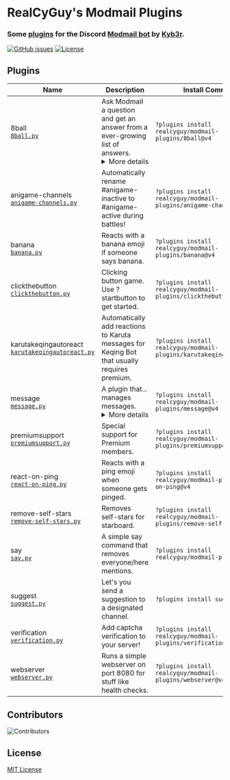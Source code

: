 # RealCyGuy's Modmail Plugins
### Some [plugins](https://github.com/kyb3r/modmail/wiki/Plugins) for the Discord [Modmail bot](https://github.com/kyb3r/modmail) by [Kyb3r](https://kyb3r.github.io/).
[![GitHub issues](https://img.shields.io/github/issues/realcyguy/modmail-plugins?style=for-the-badge)](https://github.com/RealCyGuy/modmail-plugins/issues)
[![License](https://img.shields.io/github/license/realcyguy/modmail-plugins?style=for-the-badge)](https://github.com/RealCyGuy/modmail-plugins/blob/v4/LICENSE)

## Plugins

| Name | Description | Install Command |
| --- | --- | --- |
|8ball<br>[`8ball.py`](https://github.com/RealCyGuy/modmail-plugins/blob/v4/8ball/8ball.py "8ball source code")  | Ask Modmail a question and get an answer from a ever-growing list of answers.<details><summary>More details</summary> Disclaimer: These answers are jokes and should be taken as jokes. For legal advice, talk to a lawyer. For general advice, don't take it from a bot.</details> | `?plugins install realcyguy/modmail-plugins/8ball@v4` |
|anigame-channels<br>[`anigame-channels.py`](https://github.com/RealCyGuy/modmail-plugins/blob/v4/anigame-channels/anigame-channels.py "anigame-channels source code")  | Automatically rename #anigame-inactive to #anigame-active during battles! | `?plugins install realcyguy/modmail-plugins/anigame-channels@v4` |
|banana<br>[`banana.py`](https://github.com/RealCyGuy/modmail-plugins/blob/v4/banana/banana.py "banana source code")  | Reacts with a banana emoji if someone says banana. | `?plugins install realcyguy/modmail-plugins/banana@v4` |
|clickthebutton<br>[`clickthebutton.py`](https://github.com/RealCyGuy/modmail-plugins/blob/v4/clickthebutton/clickthebutton.py "clickthebutton source code")  | Clicking button game. Use ?startbutton to get started. | `?plugins install realcyguy/modmail-plugins/clickthebutton@v4` |
|karutakeqingautoreact<br>[`karutakeqingautoreact.py`](https://github.com/RealCyGuy/modmail-plugins/blob/v4/karutakeqingautoreact/karutakeqingautoreact.py "karutakeqingautoreact source code")  | Automatically add reactions to Karuta messages for Keqing Bot that usually requires premium. | `?plugins install realcyguy/modmail-plugins/karutakeqingautoreact@v4` |
|message<br>[`message.py`](https://github.com/RealCyGuy/modmail-plugins/blob/v4/message/message.py "message source code")  | A plugin that... manages messages.<details><summary>More details</summary> It also has cool message-managing stuff.</details> | `?plugins install realcyguy/modmail-plugins/message@v4` |
|premiumsupport<br>[`premiumsupport.py`](https://github.com/RealCyGuy/modmail-plugins/blob/v4/premiumsupport/premiumsupport.py "premiumsupport source code")  | Special support for Premium members. | `?plugins install realcyguy/modmail-plugins/premiumsupport@v4` |
|react-on-ping<br>[`react-on-ping.py`](https://github.com/RealCyGuy/modmail-plugins/blob/v4/react-on-ping/react-on-ping.py "react-on-ping source code")  | Reacts with a ping emoji when someone gets pinged. | `?plugins install realcyguy/modmail-plugins/react-on-ping@v4` |
|remove-self-stars<br>[`remove-self-stars.py`](https://github.com/RealCyGuy/modmail-plugins/blob/v4/remove-self-stars/remove-self-stars.py "remove-self-stars source code")  | Removes self-stars for starboard. | `?plugins install realcyguy/modmail-plugins/remove-self-stars@v4` |
|say<br>[`say.py`](https://github.com/RealCyGuy/modmail-plugins/blob/v4/say/say.py "say source code")  | A simple say command that removes everyone/here mentions. | `?plugins install realcyguy/modmail-plugins/say@v4` |
|suggest<br>[`suggest.py`](https://github.com/RealCyGuy/modmail-plugins/blob/v4/suggest/suggest.py "suggest source code")  | Let's you send a suggestion to a designated channel. | `?plugins install suggest` |
|verification<br>[`verification.py`](https://github.com/RealCyGuy/modmail-plugins/blob/v4/verification/verification.py "verification source code")  | Add captcha verification to your server! | `?plugins install realcyguy/modmail-plugins/verification@v4` |
|webserver<br>[`webserver.py`](https://github.com/RealCyGuy/modmail-plugins/blob/v4/webserver/webserver.py "webserver source code")  | Runs a simple webserver on port 8080 for stuff like health checks. | `?plugins install realcyguy/modmail-plugins/webserver@v4` |

## Contributors
![Contributors](https://contributors-img.firebaseapp.com/image?repo=realcyguy/modmail-plugins)

## License
[MIT License](https://github.com/RealCyGuy/modmail-plugins/blob/v4/LICENSE)
